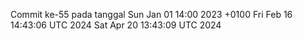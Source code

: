 Commit ke-55 pada tanggal Sun Jan 01 14:00 2023 +0100
Fri Feb 16 14:43:06 UTC 2024
Sat Apr 20 13:43:09 UTC 2024
